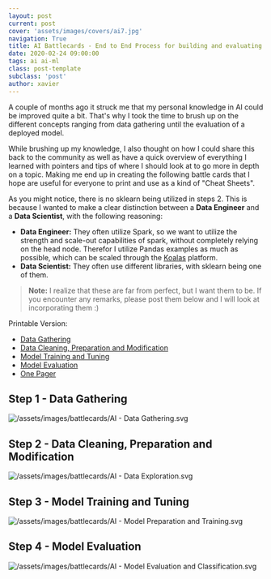 ```yaml
---
layout: post
current: post
cover: 'assets/images/covers/ai7.jpg'
navigation: True
title: AI Battlecards - End to End Process for building and evaluating AI models
date: 2020-02-24 09:00:00
tags: ai ai-ml
class: post-template
subclass: 'post'
author: xavier
---
```


A couple of months ago it struck me that my personal knowledge in AI could be improved quite a bit. That's why I took the time to brush up on the different concepts ranging from data gathering until the evaluation of a deployed model.

While brushing up my knowledge, I also thought on how I could share this back to the community as well as have a quick overview of everything I learned with pointers and tips of where I should look at to go more in depth on a topic. Making me end up in creating the following battle cards that I hope are useful for everyone to print and use as a kind of "Cheat Sheets".

As you might notice, there is no sklearn being utilized in steps 2. This is because I wanted to make a clear distinction between a **Data Engineer** and a **Data Scientist**, with the following reasoning:

* **Data Engineer:** They often utilize Spark, so we want to utilize the strength and scale-out capabilities of spark, without completely relying on the head node. Therefor I utilize Pandas examples as much as possible, which can be scaled through the [Koalas](https://github.com/databricks/koalas) platform.
* **Data Scientist:** They often use different libraries, with sklearn being one of them.

> **Note:** I realize that these are far from perfect, but I want them to be. If you encounter any remarks, please post them below and I will look at incorporating them :)

Printable Version:

* [Data Gathering](/assets/images/battlecards/AI%20-%20Data%20Gathering.pdf)
* [Data Cleaning, Preparation and Modification](/assets/images/battlecards/AI%20-%20Data%20Exploration.pdf)
* [Model Training and Tuning](/assets/images/battlecards/AI%20-%20Model%20Preparation%20and%20Training.pdf)
* [Model Evaluation](/assets/images/battlecards/AI%20-%20Model%20Evaluation%20and%20Classification.pdf)
* [One Pager](/assets/images/battlecards/Battlecards.pdf)

## Step 1 - Data Gathering

![/assets/images/battlecards/AI - Data Gathering.svg](/assets/images/battlecards/AI%20-%20Data%20Gathering.svg)


## Step 2 - Data Cleaning, Preparation and Modification

![/assets/images/battlecards/AI - Data Exploration.svg](/assets/images/battlecards/AI%20-%20Data%20Exploration.svg)


## Step 3 - Model Training and Tuning

![/assets/images/battlecards/AI - Model Preparation and Training.svg](/assets/images/battlecards/AI%20-%20Model%20Preparation%20and%20Training.svg)

## Step 4 - Model Evaluation

![/assets/images/battlecards/AI - Model Evaluation and Classification.svg](/assets/images/battlecards/AI%20-%20Model%20Evaluation%20and%20Classification.svg)
